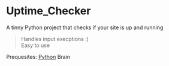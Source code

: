 # Uptime_Checker
A tinny Python project that checks if your site is up and running

> Handles input execptions :) <br />
> Easy to use

Prequesites:
[Python]("https://python.org")
Brain
